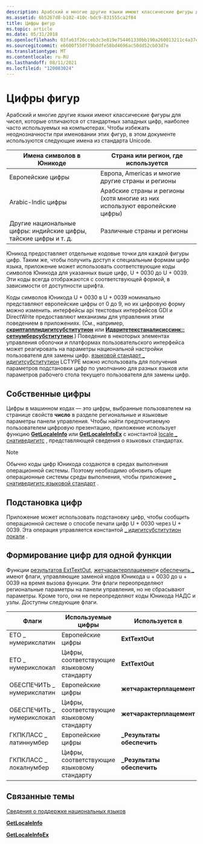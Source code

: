 ```yaml
---
description: Арабский и многие другие языки имеют классические фигуры для чисел, которые отличаются от стандартных западных цифр, наиболее часто используемых на компьютерах.
ms.assetid: 6b5267d8-b102-410c-bdc9-831555ca2f84
title: Цифры фигур
ms.topic: article
ms.date: 05/31/2018
ms.openlocfilehash: 03fa63f26cceb3c3e819e754461330bb190a260013211c4a37e05eb0c816164d
ms.sourcegitcommit: e6600f550f79bddfe58bd4696ac50dd52cb03d7e
ms.translationtype: MT
ms.contentlocale: ru-RU
ms.lasthandoff: 08/11/2021
ms.locfileid: "120083024"
---
```

# <a name="digit-shapes"></a>Цифры фигур

Арабский и многие другие языки имеют классические фигуры для чисел, которые отличаются от стандартных западных цифр, наиболее часто используемых на компьютерах. Чтобы избежать неоднозначности при именовании этих фигур, в этом документе используются следующие имена из стандарта Unicode.



| Имена символов в Юникоде                                     | Страна или регион, где используется                                    |
|----------------------------------------------------------------|--------------------------------------------------------------|
| Европейские цифры                                                | Европа, Americas и многие другие страны и регионы       |
| Arabic-Indic цифры                                            | Арабские страны и регионы (хотя многие из них используют европейские цифры) |
| Другие национальные цифры: индийские цифры, тайские цифры и т. д. | Различные страны и регионы                                    |



 

Юникод предоставляет отдельные кодовые точки для каждой фигуры цифр. Таким же, чтобы получить доступ к специальным формам цифр языка, приложение может использовать соответствующие коды символов Юникода для указанных выше цифр, U + 0030 до U + 0039. Эти коды всегда отображаются с соответствующей формой, в зависимости от доступности шрифта.

Коды символов Юникода U + 0030 в U + 0039 номинально представляют европейские цифры от 0 до 9, но их цифровую форму можно изменить. интерфейсы api текстовых интерфейсов GDI и DirectWrite предоставляют механизмы для управления этим поведением в приложениях. (См., например, [**скриптапплидигитсубститутион**](/windows/desktop/api/Usp10/nf-usp10-scriptapplydigitsubstitution) или [**Идвритетекстаналисиссинк:: сетнумберсубститутион**](/windows/win32/api/dwrite/nf-dwrite-idwritetextanalysissink-setnumbersubstitution).) Поведение в некоторых элементах управления оболочки и платформах пользовательского интерфейса может реагировать на параметры национальной настройки пользователя для замены цифр. [языковой стандарт \_ идигитсубститутион](locale-idigitsubstitution.md) LCTYPE можно использовать для получения параметров подстановки цифр по умолчанию для разных языков или параметров рабочего стола текущего пользователя для замены цифр.

## <a name="native-digits"></a>Собственные цифры

Цифры в машинном кодах — это цифры, выбранные пользователем на странице свойств **число** в разделе региональные и языковые параметры панели управления. Чтобы найти предпочитаемую пользователем цифровую презентацию, приложение использует функцию [**GetLocaleInfo**](/windows/desktop/api/Winnls/nf-winnls-getlocaleinfoa) или [**GetLocaleInfoEx**](/windows/desktop/api/Winnls/nf-winnls-getlocaleinfoex) с константой [locale \_ снативедигитс](locale-snative-constants.md) , представляющей сведения о языковых стандартах.

> [!Note]  
> Обычно коды цифр Юникода создаются в средах выполнения операционной системы. Поэтому необходимо обновить общие операционные системы среды выполнения, чтобы приложение [ \_ снативедигитс языковой стандарт](locale-snative-constants.md) .

 

## <a name="digit-substitution"></a>Подстановка цифр

Приложение может использовать подстановку цифр, чтобы сообщить операционной системе о способе печати цифр U + 0030 через U + 0039. Эта операция управляется константой [ \_ идигитсубститутион локали](locale-idigitsubstitution.md) .

## <a name="digit-shaping-for-a-single-function"></a>Формирование цифр для одной функции

Функции [результатов ExtTextOut](/windows/win32/api/wingdi/nf-wingdi-exttextouta), [жетчарактерплацемент](/windows/win32/api/wingdi/nf-wingdi-getcharacterplacementa)и [обеспечить \_ ](/windows/win32/api/wingdi/ns-wingdi-gcp_resultsa) имеют флаги, управляющие заменой кодов Юникода u + 0030 до u + 0039 на время вызова функции. Эти флаги переопределяют региональные параметры на панели управления, но не сбрасывают параметры. Кроме того, они не переопределяют коды Юникода НАДС и узлы. Доступны следующие флаги.



| Флаги                 | Используемые цифры                      | Используется в                   |
|-----------------------|----------------------------------|---------------------------|
| ЕТО \_ нумерикслатин    | Европейские цифры                  | **ExtTextOut**            |
| ЕТО \_ нумерикслокал    | Цифры, соответствующие языковому стандарту | **ExtTextOut**            |
| ОБЕСПЕЧИТЬ \_ нумерикслатин    | Европейские цифры                  | **жетчарактерплацемент** |
| ОБЕСПЕЧИТЬ \_ нумерикслокал    | Цифры, соответствующие языковому стандарту | **жетчарактерплацемент** |
| ГКПКЛАСС \_ латиннумбер | Европейские цифры                  | **\_Результаты обеспечить**          |
| ГКПКЛАСС \_ локалнумбер | Цифры, соответствующие языковому стандарту | **\_Результаты обеспечить**          |



 

## <a name="related-topics"></a>Связанные темы

<dl> <dt>

[Сведения о поддержке национальных языков](about-national-language-support.md)
</dt> <dt>

[**GetLocaleInfo**](/windows/desktop/api/Winnls/nf-winnls-getlocaleinfoa)
</dt> <dt>

[**GetLocaleInfoEx**](/windows/desktop/api/Winnls/nf-winnls-getlocaleinfoex)
</dt> </dl>

 

 
